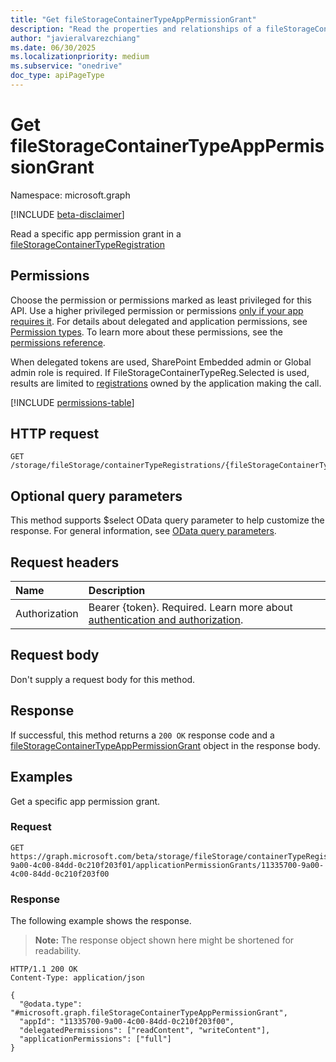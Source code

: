 ```yaml
---
title: "Get fileStorageContainerTypeAppPermissionGrant"
description: "Read the properties and relationships of a fileStorageContainerTypeAppPermissionGrant object."
author: "javieralvarezchiang"
ms.date: 06/30/2025
ms.localizationpriority: medium
ms.subservice: "onedrive"
doc_type: apiPageType
---
```


# Get fileStorageContainerTypeAppPermissionGrant

Namespace: microsoft.graph

[!INCLUDE [beta-disclaimer](../../includes/beta-disclaimer.md)]

Read a specific app permission grant in a [fileStorageContainerTypeRegistration](../resources/fileStorageContainerTypeRegistration.md)


## Permissions

Choose the permission or permissions marked as least privileged for this API. Use a higher privileged permission or permissions [only if your app requires it](/graph/permissions-overview#best-practices-for-using-microsoft-graph-permissions). For details about delegated and application permissions, see [Permission types](/graph/permissions-overview#permission-types). To learn more about these permissions, see the [permissions reference](/graph/permissions-reference).

When delegated tokens are used, SharePoint Embedded admin or Global admin role is required.
If FileStorageContainerTypeReg.Selected is used, results are limited to [registrations](../resources/fileStorageContainerTypeRegistration.md) owned by the application 
making the call.
<!-- {
  "blockType": "permissions",
  "name": "filestoragecontainertypeapppermissiongrant-get-permissions"
}
-->
[!INCLUDE [permissions-table](../includes/permissions/filestoragecontainertypeapppermissiongrant-get-permissions.md)]

## HTTP request

<!-- {
  "blockType": "ignored"
}
-->
``` http
GET /storage/fileStorage/containerTypeRegistrations/{fileStorageContainerTypeRegistrationId}/applicationPermissionGrants/{appId}
```

## Optional query parameters

This method supports $select OData query parameter to help customize the response. For general information, see [OData query parameters](/graph/query-parameters).

## Request headers

|Name|Description|
|:---|:---|
|Authorization|Bearer {token}. Required. Learn more about [authentication and authorization](/graph/auth/auth-concepts).|

## Request body

Don't supply a request body for this method.

## Response

If successful, this method returns a `200 OK` response code and a [fileStorageContainerTypeAppPermissionGrant](../resources/filestoragecontainertypeapppermissiongrant.md) object in the response body.

## Examples

Get a specific app permission grant.

### Request

<!-- {
  "blockType": "request",
  "name": "get_filestoragecontainertypeapppermissiongrant"
}
-->
``` http
GET https://graph.microsoft.com/beta/storage/fileStorage/containerTypeRegistrations/33225700-9a00-4c00-84dd-0c210f203f01/applicationPermissionGrants/11335700-9a00-4c00-84dd-0c210f203f00
```


### Response

The following example shows the response.
>**Note:** The response object shown here might be shortened for readability.
<!-- {
  "blockType": "response",
  "truncated": true,
  "@odata.type": "microsoft.graph.fileStorageContainerTypeAppPermissionGrant"
}
-->
``` http
HTTP/1.1 200 OK
Content-Type: application/json

{
  "@odata.type": "#microsoft.graph.fileStorageContainerTypeAppPermissionGrant",
  "appId": "11335700-9a00-4c00-84dd-0c210f203f00",
  "delegatedPermissions": ["readContent", "writeContent"],
  "applicationPermissions": ["full"]
}
```

